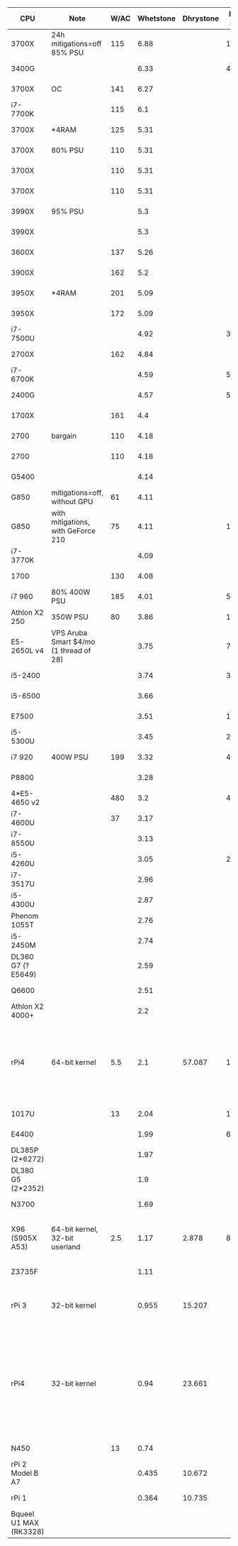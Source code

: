 CPU|Note|W/AC|Whetstone|Dhrystone|R@H RAC|R@H date|OPN RAC|MCM RAC|SCC RAC|WCG date|$/RAM|$/PSU|$/mobo|$/CPU|$ date|Listed FLOPS|TDP|core|thread|cache|base|all-turbo|boost|RAMGB|RAMMHZ|OS kind|model|OS
-|-|-|-|-|-|-|-|-|-|-|-|-|-|-|-|-|-|-|-|-|-|-|-|-|-|-|-|-
3700X|24h mitigations=off 85% PSU|115|6.88||19880|2020-10-07|15066|10748||2020-07-07|70|45|60|400|2020-05|5.41||8|16|36|3.6||4.4|16|3200|Linux||
3400G|||6.33||4663|2020-06-06|||||35|45|60|220|2020-05||65|4|8|6|3.7||4.2|8|2933|Linux||
3700X|OC|141|6.27||||||||70|45|60|400|2020-05|||8|16|36|4.25||4.4|16|3200|Linux||
i7-7700K||115|6.1||||||||25|40|30|150|2020-05||91|4|8|8|4.2||4.5|8|2400|Linux||
3700X|*4RAM|125|5.31||||||||333|45|75|400|2020-05||65|8|16|36|3.6||4.4|64|3200|Linux||
3700X|80% PSU|110|5.31||||||||70|23|60|400|2020-05||65|8|16|36|3.6||4.4|16|3200|Linux||
3700X||110|5.31||||||||70|45|60|400|2020-05||65|8|16|36|3.6||4.4|16|3200|Linux||
3700X||110|5.31||||||||82|44|56|360|2020-06||65|8|16|36|3.6||4.4|16|3200|Linux||
3990X|95% PSU||5.3||||||||560|200|333|3990|2020-05||280|64|128|288|2.9||4.3|128|4*3200|Linux||
3990X|||5.3||||||||560|60|333|3990|2020-05||280|64|128|288|2.9||4.3|128|4*3200|Linux||
3600X||137|5.26||||||||53|45|60|233|2020-05||95|6|12|35|3.8||4.4|12|3200|Linux||
3900X||162|5.2||||||||105|45|60|500|2020-05||105|12|24|70|3.8||4.6|24|3200|Linux||
3950X|*4RAM|201|5.09||||||||560|45|60|1000|2020-05||105|16|32|72|3.5||4.7|128|3200|Linux||
3950X||172|5.09||||||||140|45|60|1000|2020-05||105|16|32|72|3.5||4.7|32|3200|Linux||
i7-7500U|||4.92||3345|2020-06-03|||||||||||15|2|4|4|2.7||3.5|8|2133|Linux||
2700X||162|4.84||||||||70|45|60|200|2020-05||105|8|16|20|3.7||4.3|16|2933|Linux||
i7-6700K|||4.59||5508|2020-10-08|||||||||||91|4|8|8|4||4.2|16|2133|Windows 10 x64||
2400G|||4.57||5316|2020-06-02|||||35|45|60|117|2020-05||65|4|8|6|3.6||3.9|8|2933|Linux||
1700X||161|4.4||||||||76|33|57|133|2020-05||95|8|16|20|3.4||3.8|16|2667|Linux||
2700|bargain|110|4.18||||||||76|33|57|133|2020-06||65|8|16|20|3.2||4.1|16|2933|Linux||
2700||110|4.18||||||||70|45|60|200|2020-05||65|8|16|20|3.2||4.1|16|2933|Linux||
G5400|||4.14|||||||||||66|2020-05||58|2|4|4|3.7|||2|2400|Linux||
G850|mitigations=off, without GPU|61|4.11|||||||||||||3.12|65|2||3|2.9|||2|1333|Linux||
G850|with mitigations, with GeForce 210|75|4.11||1690|2020-10-09||||||||||3.12|65|2||3|2.9|||2|1333|Linux||
i7-3770K|||4.09|||||||||||100|2020-10||77|4|8|8|3.5||3.9|8|1600|Linux||
1700||130|4.08||||||||76|33|57|133|2020-05||65|8|16|20|3||3.7|16|2667|Linux||
i7 960|80% 400W PSU|185|4.01||5411|2020-10-07|||||||||||130|4|8|8|3.2||3.46|24|1066|Linux||
Athlon X2 250|350W PSU|80|3.86||1500|2020-10-02|1114|1051||2020-10-07|||||||65|2||2|3|||8|1333|Linux||
E5-2650L v4|VPS Aruba Smart $4/mo (1 thread of 28)||3.75||758|2020-06-19|||||||||||2.3|1||1.25|1.7||2.5|1|2400|Linux||
i5-2400|||3.74||3303|2020-10-07|||||||||||95|4||6|3.1||3.4|12|1333|Windows 10 x64||
i5-6500|||3.66|||||||||||66|2020-05||65|4||6|3.2||3.6|4|2133|Linux||
E7500|||3.51||1436|2020-05-28||||||||66|2020-05||65|2||3|2.93|||2|1066|Linux||
i5-5300U|||3.45||2357|2020-10-07|||||||||||15|2|4|3|2.3||2.9|8|1600|Windows 10 x64||
i7 920|400W PSU|199|3.32||4427|2020-10-07|||||||||||130|4|8|8|2.67||2.93|12|1066|Linux||
P8800|||3.28|||||||||||66|2020-05||25|2||3|2.66|||2|1066|Linux||
4*E5-4650 v2||480|3.2||43618|2020-10-07|||||1500|500|1000|1148|2020-10||380|40|80|100|2.4|2.7|2.9|384|1866|Linux||
i7-4600U||37|3.17|||||||||||66|2020-05||15|2|4|4|2.1|2.6|3.3||1600|Linux||
i7-8550U|||3.13|||||||||||66|2020-10||25|4|8|8|2||4||2400|Linux||
i5-4260U|||3.05||2366|2020-03-01||||||||66|2020-05|3.27|15|2|4|3|1.4|2.4|2.7|4|1600|Linux||
i7-3517U|||2.96|||||||||||66|2020-10||17|2|4|4|1.9||3||1600|Linux||
i5-4300U|||2.87|||||||||||66|2020-10||15|2|4|3|1.9||2.9||1600|Linux||
Phenom 1055T|||2.76|||||||||||66|2020-05||95|6||9|2.8|||6|1600|Linux||
i5-2450M|||2.74|||||||||||66|2020-10||35|2|4|3|2.5||3.1||1333|Linux||
DL360 G7 (? E5649)|||2.59||||||||||||2020-10||80|6|12|12|2.53|||12|1333|Linux||
Q6600|||2.51|||||||||||66|2020-05||65|4||8|2.4|||4|1066|Linux||
Athlon X2 4000+|||2.2|||||||||||66|2020-05||65|2||2|2|||2|800|Linux||
rPi4|64-bit kernel|5.5|2.1|57.087|1311|2020-10-07|804|||2020-10-07||5|5|55|2020-05|||4||1|1.5|||4|3200|Raspbian lite 32|ARM BCM2835 [Impl 0x41 Arch 8 Variant 0x0 Part 0xd08 Rev 3]|"Linux Raspbian Raspbian GNU/Linux 10 (buster) [5.4.51-v8+|libc 2.28 (Debian GLIBC 2.28-10+rpi1)]"
1017U||13|2.04||1000|2020-03-01|1100|||2020-07-01||||66|2020-05||17|2||2|1.6|||3|1600|Linux||
E4400|||1.99||638|2020-06-19|||||||||||65|2||2|2|||3|800|Linux||
DL385P (2*6272)|||1.97|||||||||||200|2020-10||230|32||16|2.1|||32|1333|Linux||
DL380 G5 (2*2352)|||1.9|||||||||||0|2020-10||150|8|||2.1|||8|1800|Linux||
N3700|||1.69|||||||||||66|2020-10||6|4||2|1.6||2.4||1600|Linux||
X96 (S905X A53)|64-bit kernel, 32-bit userland|2.5|1.17|2.878|800|2020-07-04|258|569|689|2020-10-12||||20|2020-05||2|4||0.75|1.2|||2|800|stock Android|ARM AArch64 Processor rev 4 (aarch64)|Android 3.14.29 (Android 7.1.2)
Z3735F|||1.11|||||||||||66|2020-10||4|4||2|1.33||1.83||1333|Linux||
rPi 3|32-bit kernel||0.955|15.207|||239|||2020-08-11||||||||4||||||1||Linux|ARM ARMv7 Processor rev 4 (v7l)|Linux 4.19.66-v7+
rPi4|32-bit kernel||0.94|23.661||||||||5|5|55|2020-05|||4||1|1.5|||4|3200|Raspbian lite 32|ARM ARMv7 Processor rev 3 (v7l) [Impl 0x41 Arch 7 Variant 0x0 Part 0xd08 Rev 3]|"Linux Raspbian Raspbian GNU/Linux 10 (buster) [4.19.118-v7l+|libc 2.28 (Debian GLIBC 2.28-10+rpi1)]"
N450||13|0.74|||||||||||66|2020-05||5.5|1|2|0.5|1.66|||1|667|Linux||
rPi 2 Model B A7|||0.435|10.672|||154|||2020-10-07||||||||4|||0.9|||1||Raspbian||
rPi 1|||0.364|10.735|||29|||2020-10-07||||||||1|||0.7|||0.5||Raspbian||
Bqueel U1 MAX (RK3328)|||||||277|487||2020-07-07||||||||4||||||4||Android 9||
